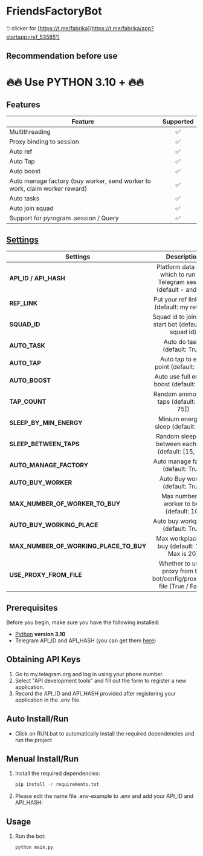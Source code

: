 # FriendsFactoryBot
🖱️ clicker for [https://t.me/fabrika](https://t.me/fabrika/app?startapp=ref_535851)

## Recommendation before use
# 🔥🔥 Use PYTHON 3.10 + 🔥🔥

## Features  
| Feature                                                     | Supported  |
|---------------------------------------------------------------|:----------------:|
| Multithreading                                                |        ✅        |
| Proxy binding to session                                      |        ✅        |
| Auto ref                                                      |        ✅        |
| Auto Tap                                                      |        ✅        |
| Auto boost                                                    |        ✅        |
| Auto manage factory (buy worker, send worker to work, claim worker reward)   |        ✅        |
| Auto tasks                                                    |        ✅        |
| Auto join squad                                               |        ✅        |
| Support for pyrogram .session / Query                         |        ✅        |

## [Settings](https://github.com/wuwku6e6/FactoryFriends/blob/main/.env-example)
| Settings | Description |
|----------------------------|:-------------------------------------------------------------------------------------------------------------:|
| **API_ID / API_HASH**      | Platform data from which to run the Telegram session (default - android)                                      |       
| **REF_LINK**               | Put your ref link here (default: my ref link)                                                                 |
| **SQUAD_ID**               | Squad id to join when start bot (default: my squad id)                                                        |
| **AUTO_TASK**             | Auto do tasks (default: True)                                                                                 |
| **AUTO_TAP**               | Auto tap to earn point (default: True)                                                                        |
| **AUTO_BOOST**             | Auto use full energy boost (default: True)                                                                    |
| **TAP_COUNT**              | Random ammount of taps (default: [30, 75])                                                                    |
| **SLEEP_BY_MIN_ENERGY**    | Minium energy to sleep (default: 100)                                                                         |
| **SLEEP_BETWEEN_TAPS**     | Random sleep time between each taps (default: [15, 30])                                                       |
| **AUTO_MANAGE_FACTORY**    | Auto manage factory (default: True)                                                                           |
| **AUTO_BUY_WORKER**        | Auto Buy worker (default: True)                                                                               |
| **MAX_NUMBER_OF_WORKER_TO_BUY**        | Max number of worker to buy (default: 10)                                                                               |
| **AUTO_BUY_WORKING_PLACE**  | Auto buy workplaces (default: True)                                           |
| **MAX_NUMBER_OF_WORKING_PLACE_TO_BUY**  | Max workplaces to buy (default: 10 - Max is 20)                                           |
| **USE_PROXY_FROM_FILE**    | Whether to use a proxy from the bot/config/proxies.txt file (True / False)                                    |



## Prerequisites
Before you begin, make sure you have the following installed:
- [Python](https://www.python.org/downloads/) **version 3.10**
- Telegram API_ID and API_HASH (you can get them [here](https://my.telegram.org/auth))

## Obtaining API Keys
1. Go to my.telegram.org and log in using your phone number.
2. Select "API development tools" and fill out the form to register a new application.
3. Record the API_ID and API_HASH provided after registering your application in the .env file.

## Auto Install/Run
- Click on RUN.bat to automatically install the required dependencies and run the project

## Menual Install/Run
1. Install the required dependencies:
   ```bash
   pip install -r requirements.txt
   ```
2. Please edit the name file .env-example to .env and add your API_ID and API_HASH:
   
## Usage
1. Run the bot:
   ```bash
   python main.py
   ```
   